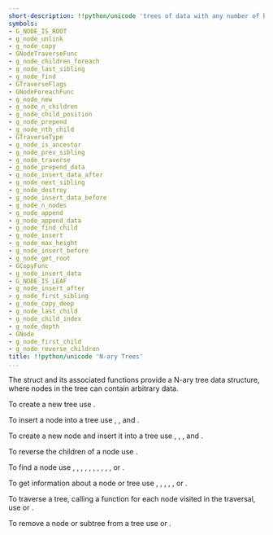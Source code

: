 ```yaml
---
short-description: !!python/unicode 'trees of data with any number of branches'
symbols:
- G_NODE_IS_ROOT
- g_node_unlink
- g_node_copy
- GNodeTraverseFunc
- g_node_children_foreach
- g_node_last_sibling
- g_node_find
- GTraverseFlags
- GNodeForeachFunc
- g_node_new
- g_node_n_children
- g_node_child_position
- g_node_prepend
- g_node_nth_child
- GTraverseType
- g_node_is_ancestor
- g_node_prev_sibling
- g_node_traverse
- g_node_prepend_data
- g_node_insert_data_after
- g_node_next_sibling
- g_node_destroy
- g_node_insert_data_before
- g_node_n_nodes
- g_node_append
- g_node_append_data
- g_node_find_child
- g_node_insert
- g_node_max_height
- g_node_insert_before
- g_node_get_root
- GCopyFunc
- g_node_insert_data
- G_NODE_IS_LEAF
- g_node_insert_after
- g_node_first_sibling
- g_node_copy_deep
- g_node_last_child
- g_node_child_index
- g_node_depth
- GNode
- g_node_first_child
- g_node_reverse_children
title: !!python/unicode 'N-ary Trees'
...
```


The [](GNode) struct and its associated functions provide a N-ary tree
data structure, where nodes in the tree can contain arbitrary data.

To create a new tree use [](g_node_new).

To insert a node into a tree use [](g_node_insert),
[](g_node_insert_before), [](g_node_append) and [](g_node_prepend).

To create a new node and insert it into a tree use
[](g_node_insert_data), [](g_node_insert_data_after),
[](g_node_insert_data_before), [](g_node_append_data)
and [](g_node_prepend_data).

To reverse the children of a node use [](g_node_reverse_children).

To find a node use [](g_node_get_root), [](g_node_find),
[](g_node_find_child), [](g_node_child_index), [](g_node_child_position),
[](g_node_first_child), [](g_node_last_child), [](g_node_nth_child),
[](g_node_first_sibling), [](g_node_prev_sibling), [](g_node_next_sibling)
or [](g_node_last_sibling).

To get information about a node or tree use [](G_NODE_IS_LEAF),
[](G_NODE_IS_ROOT), [](g_node_depth), [](g_node_n_nodes),
[](g_node_n_children), [](g_node_is_ancestor) or [](g_node_max_height).

To traverse a tree, calling a function for each node visited in the
traversal, use [](g_node_traverse) or [](g_node_children_foreach).

To remove a node or subtree from a tree use [](g_node_unlink) or
[](g_node_destroy).
